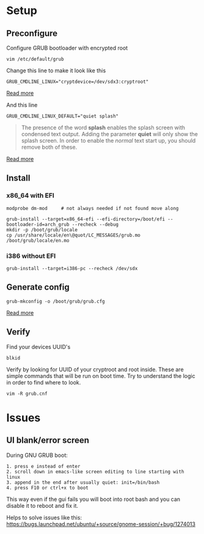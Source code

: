 # Setup

## Preconfigure

Configure GRUB bootloader with encrypted root

    vim /etc/default/grub

Change this line to make it look like this

    GRUB_CMDLINE_LINUX="cryptdevice=/dev/sdx3:cryptroot"

[Read more](https://wiki.archlinux.org/index.php/Dm-crypt/System_configuration#cryptdevice)

And this line

    GRUB_CMDLINE_LINUX_DEFAULT="quiet splash"

> The presence of the word **splash** enables the splash screen with condensed text output. Adding the parameter **quiet** will only show the splash screen. In order to enable the *normal* text start up, you should remove both of these.

[Read more](https://wiki.archlinux.org/index.php/GRUB#Additional_arguments)

## Install

### x86_64 with EFI

    modprobe dm-mod     # not always needed if not found move along

    grub-install --target=x86_64-efi --efi-directory=/boot/efi --bootloader-id=arch_grub --recheck --debug
    mkdir -p /boot/grub/locale
    cp /usr/share/locale/en\@quot/LC_MESSAGES/grub.mo /boot/grub/locale/en.mo

### i386 without EFI

    grub-install --target=i386-pc --recheck /dev/sdx

## Generate config

    grub-mkconfig -o /boot/grub/grub.cfg

[Read more](https://wiki.archlinux.org/index.php/MacBook#Installing_GRUB_to_EFI_partition_directly)

## Verify

Find your devices UUID's

    blkid

Verify by looking for UUID of your cryptroot and root inside. These are simple commands that will be run on boot time. Try to understand the logic in order to find where to look.

    vim -R grub.cnf

# Issues

## UI blank/error screen

During GNU GRUB boot:

    1. press e instead of enter
    2. scroll down in emacs-like screen editing to line starting with linux
    3. append in the end after usually quiet: init=/bin/bash
    4. press F10 or ctrl+x to boot

This way even if the gui fails you will boot into root bash and you can disable it to reboot and fix it.

Helps to solve issues like this: https://bugs.launchpad.net/ubuntu/+source/gnome-session/+bug/1274013
